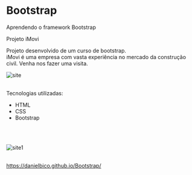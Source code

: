 # Bootstrap
Aprendendo o framework Bootstrap



Projeto iMovi

Projeto desenvolvido de um curso de bootstrap.<br>
iMovi é uma empresa com vasta experiência no mercado da construção civil. 
Venha nos fazer uma visita.

![site](https://user-images.githubusercontent.com/72531205/149583899-9ccfdf4f-8f87-4656-a8e2-12be7d6d3951.png)
<br>
<br>

Tecnologias utilizadas:
<ul>
<li>HTML</li>
<li>CSS</li>
<li>Bootstrap</li>
</ul>
<br>
<br>



![site1](https://user-images.githubusercontent.com/72531205/149583887-81869ff0-fa15-44c1-acde-17592c720e6c.png)
<br>
<br>

https://danielbico.github.io/Bootstrap/

